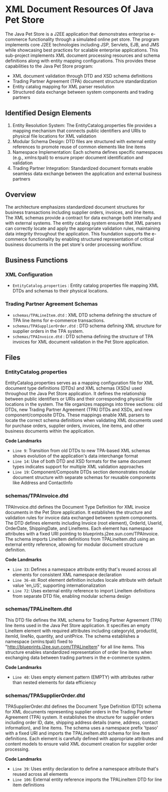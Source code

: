 # XML Document Resources Of Java Pet Store

The Java Pet Store is a J2EE application that demonstrates enterprise e-commerce functionality through a simulated online pet store. The program implements core J2EE technologies including JSP, Servlets, EJB, and JMS while showcasing best practices for scalable enterprise applications. This sub-project implements XML document processing resources and schema definitions along with entity mapping configurations. This provides these capabilities to the Java Pet Store program:

- XML document validation through DTD and XSD schema definitions
- Trading Partner Agreement (TPA) document structure standardization
- Entity catalog mapping for XML parser resolution
- Structured data exchange between system components and trading partners

## Identified Design Elements

1. Entity Resolution System: The EntityCatalog.properties file provides a mapping mechanism that connects public identifiers and URIs to physical file locations for XML validation
2. Modular Schema Design: DTD files are structured with external entity references to promote reuse of common elements like line items
3. Namespace Implementation: Each schema defines specific namespaces (e.g., xmlns:tpali) to ensure proper document identification and validation
4. Trading Partner Integration: Standardized document formats enable seamless data exchange between the application and external business partners

## Overview
The architecture emphasizes standardized document structures for business transactions including supplier orders, invoices, and line items. The XML schemas provide a contract for data exchange both internally and with external systems. The entity catalog system ensures that XML parsers can correctly locate and apply the appropriate validation rules, maintaining data integrity throughout the application. This foundation supports the e-commerce functionality by enabling structured representation of critical business documents in the pet store's order processing workflow.

## Business Functions

### XML Configuration
- `EntityCatalog.properties` : Entity catalog properties file mapping XML DTDs and schemas to their physical locations.

### Trading Partner Agreement Schemas
- `schemas/TPALineItem.dtd` : XML DTD schema defining the structure of TPA line items for e-commerce transactions.
- `schemas/TPASupplierOrder.dtd` : DTD schema defining XML structure for supplier orders in the TPA system.
- `schemas/TPAInvoice.dtd` : DTD schema defining the structure of TPA invoices for XML document validation in the Pet Store application.

## Files
### EntityCatalog.properties

EntityCatalog.properties serves as a mapping configuration file for XML document type definitions (DTDs) and XML schemas (XSDs) used throughout the Java Pet Store application. It defines the relationship between public identifiers or URIs and their corresponding physical file locations in the system. The file organizes mappings into three sections: old DTDs, new Trading Partner Agreement (TPA) DTDs and XSDs, and new component/composite DTDs. These mappings enable XML parsers to locate the correct schema definitions when validating XML documents used for purchase orders, supplier orders, invoices, line items, and other business documents within the application.

 **Code Landmarks**
- `Line 9`: Transition from old DTDs to new TPA-based XML schemas shows evolution of the application's data interchange format
- `Line 14`: Use of both DTD and XSD formats for the same document types indicates support for multiple XML validation approaches
- `Line 19`: Component/Composite DTDs section demonstrates modular document structure with separate schemas for reusable components like Address and ContactInfo
### schemas/TPAInvoice.dtd

TPAInvoice.dtd defines the Document Type Definition for XML invoice documents in the Pet Store application. It establishes the structure and validation rules for invoice data exchanged between system components. The DTD defines elements including Invoice (root element), OrderId, UserId, OrderDate, ShippingDate, and LineItems. Each element has namespace attributes with a fixed URI pointing to blueprints.j2ee.sun.com/TPAInvoice. The schema imports LineItem definitions from TPALineItem.dtd using an external entity reference, allowing for modular document structure definition.

 **Code Landmarks**
- `Line 33`: Defines a namespace attribute entity that's reused across all elements for consistent XML namespace declaration
- `Line 36-40`: Root element definition includes locale attribute with default value 'en_US', supporting internationalization
- `Line 72`: Uses external entity reference to import LineItem definitions from separate DTD file, enabling modular schema design
### schemas/TPALineItem.dtd

This DTD file defines the XML schema for Trading Partner Agreement (TPA) line items used in the Java Pet Store application. It specifies an empty LineItem element with required attributes including categoryId, productId, itemId, lineNo, quantity, and unitPrice. The schema establishes a namespace (xmlns:tpali) fixed to "http://blueprints.j2ee.sun.com/TPALineItem" for all line items. This structure enables standardized representation of order line items when exchanging data between trading partners in the e-commerce system.

 **Code Landmarks**
- `Line 40`: Uses empty element pattern (EMPTY) with attributes rather than nested elements for data efficiency
### schemas/TPASupplierOrder.dtd

TPASupplierOrder.dtd defines the Document Type Definition (DTD) schema for XML documents representing supplier orders in the Trading Partner Agreement (TPA) system. It establishes the structure for supplier orders including order ID, date, shipping address details (name, address, contact information), and line items. The schema uses a namespace prefix 'tpaso' with a fixed URI and imports the TPALineItem.dtd schema for line item definitions. Each element is carefully defined with appropriate attributes and content models to ensure valid XML document creation for supplier order processing.

 **Code Landmarks**
- `Line 39`: Uses entity declaration to define a namespace attribute that's reused across all elements
- `Line 106`: External entity reference imports the TPALineItem DTD for line item definitions

[Generated by the Sage AI expert workbench: 2025-03-29 21:37:00  https://sage-tech.ai/workbench]: #